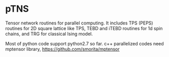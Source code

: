 # pTNS
Tensor network routines for parallel computing.
It includes TPS (PEPS) routines for 2D square lattice like TPS, TEBD and iTEBD routines for 1d spin chains, and TRG for classical Ising model. 

Most of python code support python2.7 so far.
c++ parallelized codes need mptensor library,
https://github.com/smorita/mptensor

